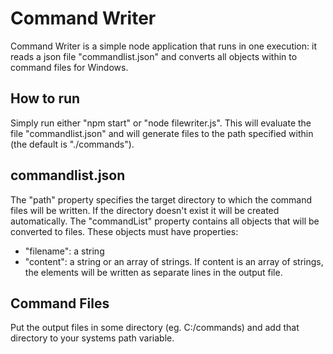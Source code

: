 # Command Writer

Command Writer is a simple node application that runs in one execution: it reads a json file "commandlist.json" and converts all objects within to command files for Windows.

## How to run

Simply run either "npm start" or "node filewriter.js". This will evaluate the file "commandlist.json" and will generate files to the path specified within (the default is "./commands").

## commandlist.json

The "path" property specifies the target directory to which the command files will be written. If the directory doesn't exist it will be created automatically.
The "commandList" property contains all objects that will be converted to files. These objects must have properties: 
* "filename": a string
* "content": a string or an array of strings.
If content is an array of strings, the elements will be written as separate lines in the output file.

## Command Files

Put the output files in some directory (eg. C:/commands) and add that directory to your systems path variable.